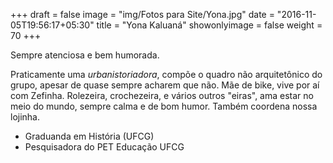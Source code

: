 +++
draft = false
image = "img/Fotos para Site/Yona.jpg"
date = "2016-11-05T19:56:17+05:30"
title = "Yona Kaluaná"
showonlyimage = false
weight = 70
+++

Sempre atenciosa e bem humorada.
<!--more-->

Praticamente uma *urbanistoriadora*, compõe o quadro não arquitetônico do grupo, apesar de quase sempre acharem que não. Mãe de bike, vive por aí com Zefinha. Rolezeira, crochezeira, e vários outros "eiras", ama estar no meio do mundo, sempre calma e de bom humor. Também coordena nossa lojinha.

* Graduanda em História (UFCG)
* Pesquisadora do PET Educação UFCG
